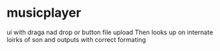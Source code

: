 # musicplayer
ui with draga nad drop or button  file upload Then looks up on internate loirks of son and outputs with correct formating

